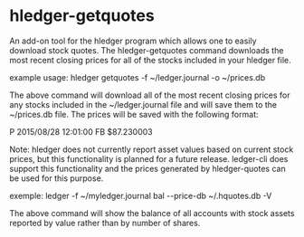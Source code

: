 # hledger-getquotes

An add-on tool for the hledger program which allows one to easily download stock quotes.  The hledger-getquotes command downloads the most recent closing prices for all of the stocks included in your hledger file.

example usage: hledger getquotes -f ~/ledger.journal -o ~/prices.db

The above command will download all of the most recent closing prices for any stocks included in the ~/ledger.journal file and will save them to the ~/prices.db file.  The prices will be saved with the following format:

P 2015/08/28 12:01:00 FB $87.230003


Note: hledger does not currently report asset values based on current stock prices, but this functionality is planned for a future release.  ledger-cli does support this functionality and the prices generated by hledger-quotes can be used for this purpose.

exemple: ledger -f ~/myledger.journal bal --price-db ~/.hquotes.db -V

The above command will show the balance of all accounts with stock assets reported by value rather than by number of shares.

